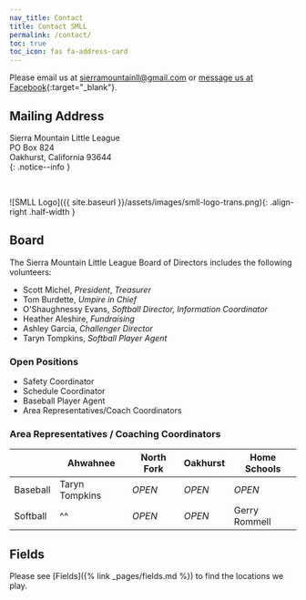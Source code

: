 ```yaml
---
nav_title: Contact
title: Contact SMLL
permalink: /contact/
toc: true
toc_icon: fas fa-address-card
---
```


Please email us at [sierramountainll@gmail.com](mailto:sierramountainll@gmail.com)
or [message us at Facebook](https://m.me/sierramountainll){:target="_blank"}.

## Mailing Address

Sierra Mountain Little League<br />
PO Box 824<br />
Oakhurst, California  93644<br />
{: .notice--info }

<br />

![SMLL Logo]({{ site.baseurl }}/assets/images/smll-logo-trans.png){: .align-right .half-width }

## Board

The Sierra Mountain Little League Board of Directors includes the following volunteers:

* Scott Michel, _President_, _Treasurer_
* Tom Burdette, _Umpire in Chief_
* O'Shaughnessy Evans, _<span class=softball>Softball Director</span>, Information Coordinator_
* Heather Aleshire, _Fundraising_
* Ashley Garcia, _<span class=challenger>Challenger Director</span>_
* Taryn Tompkins, _<span class=softball>Softball Player Agent</span>_

### Open Positions

* Safety Coordinator
* Schedule Coordinator
* <span class=baseball>Baseball Player Agent</span>
* Area Representatives/Coach Coordinators


### Area Representatives / Coaching Coordinators

|                                      | Ahwahnee       | North Fork | Oakhurst | Home Schools
|--------------------------------------|----------------|------------|----------|--------------
| <span class=baseball>Baseball</span> | Taryn Tompkins | _OPEN_     | _OPEN_   | _OPEN_
| <span class=softball>Softball</span> | ^^             | _OPEN_     | _OPEN_   | Gerry Rommell


## Fields

Please see [Fields]({% link _pages/fields.md %}) to find the locations we play.
